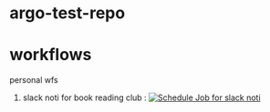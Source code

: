 # argo-test-repo
# workflows

personal wfs

1. slack noti for book reading club : [![Schedule Job for slack noti](https://github.com/domuk-k/workflows/actions/workflows/slack-noti-for-study.yml/badge.svg)](https://github.com/domuk-k/workflows/actions/workflows/slack-noti-for-study.yml)
